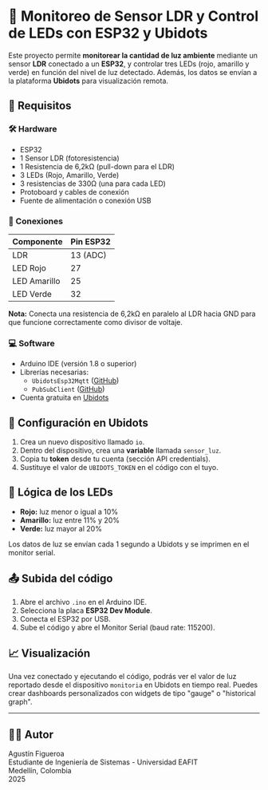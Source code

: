 # 📡 Monitoreo de Sensor LDR y Control de LEDs con ESP32 y Ubidots

Este proyecto permite **monitorear la cantidad de luz ambiente** mediante un sensor **LDR** conectado a un **ESP32**, y controlar tres LEDs (rojo, amarillo y verde) en función del nivel de luz detectado. Además, los datos se envían a la plataforma **Ubidots** para visualización remota.

## 🔧 Requisitos

### 🛠️ Hardware
- ESP32
- 1 Sensor LDR (fotoresistencia)
- 1 Resistencia de 6,2kΩ (pull-down para el LDR)
- 3 LEDs (Rojo, Amarillo, Verde)
- 3 resistencias de 330Ω (una para cada LED)
- Protoboard y cables de conexión
- Fuente de alimentación o conexión USB

### 🧠 Conexiones
| Componente | Pin ESP32 |
|------------|-----------|
| LDR        | 13 (ADC)  |
| LED Rojo   | 27        |
| LED Amarillo | 25      |
| LED Verde  | 32        |

**Nota:** Conecta una resistencia de 6,2kΩ en paralelo al LDR hacia GND para que funcione correctamente como divisor de voltaje.

### 💻 Software
- Arduino IDE (versión 1.8 o superior)
- Librerías necesarias:
  - `UbidotsEsp32Mqtt` ([GitHub](https://github.com/ubidots/esp32-mqtt/archive/refs/heads/main.zip))
  - `PubSubClient`     ([GitHub](https://github.com/knolleary/pubsubclient))
- Cuenta gratuita en [Ubidots](https://industrial.ubidots.com/)

## 🔌 Configuración en Ubidots

1. Crea un nuevo dispositivo llamado `io`.
2. Dentro del dispositivo, crea una **variable** llamada `sensor_luz`.
3. Copia tu **token** desde tu cuenta (sección API credentials).
4. Sustituye el valor de `UBIDOTS_TOKEN` en el código con el tuyo.

## 🚦 Lógica de los LEDs

- **Rojo:** luz menor o igual a 10%
- **Amarillo:** luz entre 11% y 20%
- **Verde:** luz mayor al 20%

Los datos de luz se envían cada 1 segundo a Ubidots y se imprimen en el monitor serial.

## 📤 Subida del código

1. Abre el archivo `.ino` en el Arduino IDE.
2. Selecciona la placa **ESP32 Dev Module**.
3. Conecta el ESP32 por USB.
4. Sube el código y abre el Monitor Serial (baud rate: 115200).

## 📈 Visualización

Una vez conectado y ejecutando el código, podrás ver el valor de luz reportado desde el dispositivo `monitoria` en Ubidots en tiempo real. Puedes crear dashboards personalizados con widgets de tipo "gauge" o "historical graph".

---

## 👨‍💻 Autor

Agustín Figueroa  
Estudiante de Ingeniería de Sistemas - Universidad EAFIT  
Medellín, Colombia  
2025

